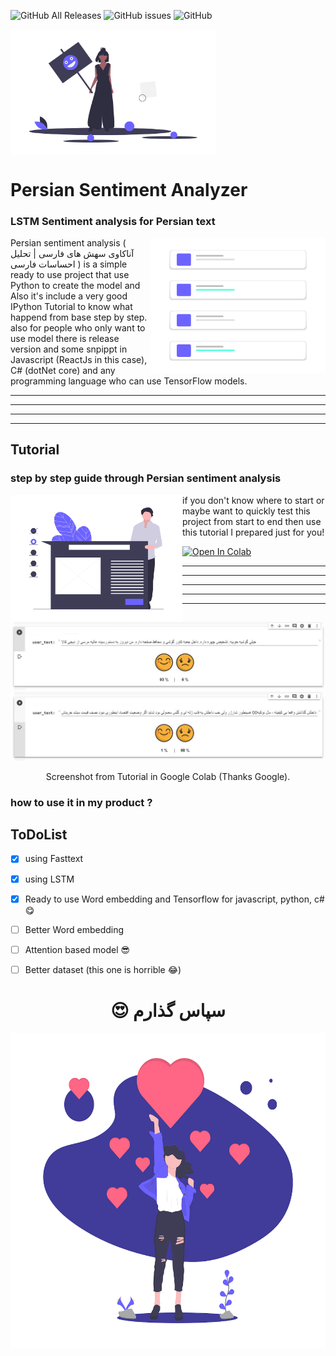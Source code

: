 ![GitHub All Releases](https://img.shields.io/github/downloads/ashalogic/Persian-Sentiment-Analyzer/total)
![GitHub issues](https://img.shields.io/github/issues/ashalogic/Persian-Sentiment-Analyzer)
![GitHub](https://img.shields.io/github/license/ashalogic/Persian-Sentiment-Analyzer)

<p align="left">
<img align="center" width="329.25" height="200.50" src="/assets/undraw_feeling_of_joy_ioj2.png">
</p>


# Persian Sentiment Analyzer
### LSTM Sentiment analysis for Persian text

<img align="right" width="280" height="217.25" src="/assets/undraw_Posts_rskc.png">

Persian sentiment analysis ( آناکاوی سهش های فارسی | تحلیل احساسات فارسی ) is a simple ready to use project that use Python to create the model and Also it's include a very good IPython Tutorial to know what happend from base step by step.
also for people who only want to use model there is release version and some snpippt in Javascript (ReactJs in this case), C# (dotNet core) and any programming language who can use TensorFlow models.


---
---
---
---



## Tutorial
### step by step guide through Persian sentiment analysis

<img align="left" width="275" height="203.50" src="/assets/undraw_steps_ngvm.png">

if you don't know where to start or maybe want to quickly test this project from start to end then use this tutorial I prepared just for you! 

[![Open In Colab](https://colab.research.google.com/assets/colab-badge.svg)](https://colab.research.google.com/github/ashalogic/Persian-Sentiment-Analyzer/blob/master/Tutorial.ipynb)

---
---
---
---
---

![Screenshot from Tutorial](/assets/SharedScreenshot_Happy.jpg)
![Screenshot from Tutorial](/assets/SharedScreenshot_Sad.jpg)
<p align="center">Screenshot from Tutorial in Google Colab (Thanks Google).</p>

### how to use it in my product ?





## ToDoList
- [x] using Fasttext
- [x] using LSTM
- [x] Ready to use Word embedding and Tensorflow for javascript, python, c# 😋
- [ ] Better Word embedding
- [ ] Attention based model 😎
- [ ] Better dataset (this one is horrible 😂)



<h1 align="center">😍 سپاس گذارم</h1>

<p align="center">
<img align="center" width="577.50" height="504.50" src="/assets/undraw_super_thank_you_obwk.png">
</p>
